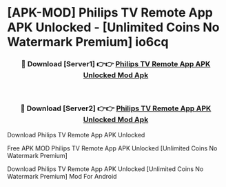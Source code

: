 # [APK-MOD] Philips TV Remote App APK Unlocked - [Unlimited Coins No Watermark Premium] io6cq



<div align="center">
<h3>🔴 Download [Server1] 👉👉 <a href="https://momento.my/?title=Philips_TV_Remote_App_APK_Unlocked">Philips TV Remote App APK Unlocked Mod Apk</a></h3><br>

<h3>🔴 Download [Server2] 👉👉 <a href="https://momento.my/?title=Philips_TV_Remote_App_APK_Unlocked">Philips TV Remote App APK Unlocked Mod Apk</a></h3>
</div>



Download Philips TV Remote App APK Unlocked 

Free APK MOD Philips TV Remote App APK Unlocked [Unlimited Coins No Watermark Premium]

Download Philips TV Remote App APK Unlocked [Unlimited Coins No Watermark Premium] Mod For Android
